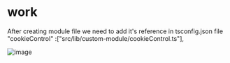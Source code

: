# work

After creating module file we need to add it's reference in tsconfig.json file
 "cookieControl" :["src/lib/custom-module/cookieControl.ts"],

![image](https://github.com/chopkarmanoj/work/assets/54398998/cc3fa17c-1984-4ab1-841c-46c51caaa820)
